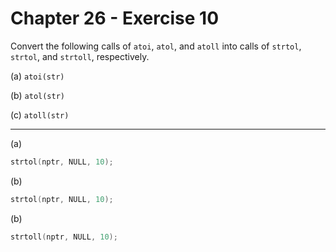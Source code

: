 # Chapter 26 - Exercise 10

Convert the following calls of `atoi`, `atol`, and `atoll` into calls of
`strtol`, `strtol`, and `strtoll`, respectively.

(a) `atoi(str)` 

(b) `atol(str)` 

(c) `atoll(str)`


---

(a)
```C
strtol(nptr, NULL, 10);
```

(b)
```C
strtol(nptr, NULL, 10);
```

(b)
```C
strtoll(nptr, NULL, 10);
```
